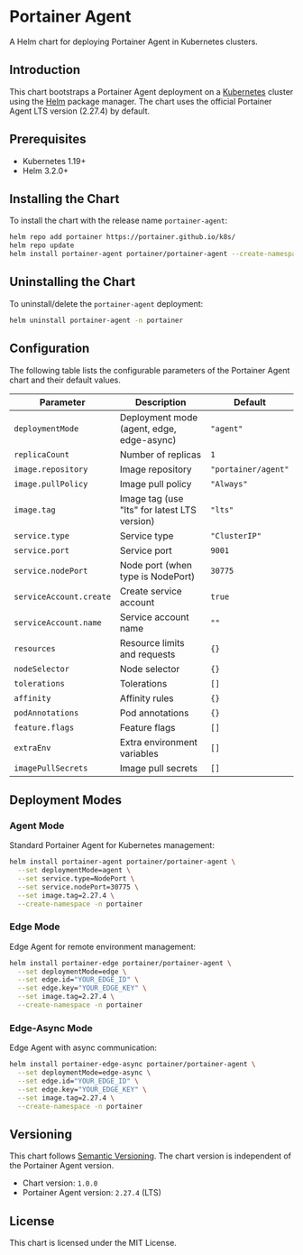 # Portainer Agent

A Helm chart for deploying Portainer Agent in Kubernetes clusters.

## Introduction

This chart bootstraps a Portainer Agent deployment on a [Kubernetes](http://kubernetes.io) cluster using the [Helm](https://helm.sh) package manager. The chart uses the official Portainer Agent LTS version (2.27.4) by default.

## Prerequisites

- Kubernetes 1.19+
- Helm 3.2.0+

## Installing the Chart

To install the chart with the release name `portainer-agent`:

```bash
helm repo add portainer https://portainer.github.io/k8s/
helm repo update
helm install portainer-agent portainer/portainer-agent --create-namespace -n portainer
```

## Uninstalling the Chart

To uninstall/delete the `portainer-agent` deployment:

```bash
helm uninstall portainer-agent -n portainer
```

## Configuration

The following table lists the configurable parameters of the Portainer Agent chart and their default values.

| Parameter | Description | Default |
|-----------|-------------|---------|
| `deploymentMode` | Deployment mode (agent, edge, edge-async) | `"agent"` |
| `replicaCount` | Number of replicas | `1` |
| `image.repository` | Image repository | `"portainer/agent"` |
| `image.pullPolicy` | Image pull policy | `"Always"` |
| `image.tag` | Image tag (use "lts" for latest LTS version) | `"lts"` |
| `service.type` | Service type | `"ClusterIP"` |
| `service.port` | Service port | `9001` |
| `service.nodePort` | Node port (when type is NodePort) | `30775` |
| `serviceAccount.create` | Create service account | `true` |
| `serviceAccount.name` | Service account name | `""` |
| `resources` | Resource limits and requests | `{}` |
| `nodeSelector` | Node selector | `{}` |
| `tolerations` | Tolerations | `[]` |
| `affinity` | Affinity rules | `{}` |
| `podAnnotations` | Pod annotations | `{}` |
| `feature.flags` | Feature flags | `[]` |
| `extraEnv` | Extra environment variables | `[]` |
| `imagePullSecrets` | Image pull secrets | `[]` |

## Deployment Modes

### Agent Mode

Standard Portainer Agent for Kubernetes management:

```bash
helm install portainer-agent portainer/portainer-agent \
  --set deploymentMode=agent \
  --set service.type=NodePort \
  --set service.nodePort=30775 \
  --set image.tag=2.27.4 \
  --create-namespace -n portainer
```

### Edge Mode

Edge Agent for remote environment management:

```bash
helm install portainer-edge portainer/portainer-agent \
  --set deploymentMode=edge \
  --set edge.id="YOUR_EDGE_ID" \
  --set edge.key="YOUR_EDGE_KEY" \
  --set image.tag=2.27.4 \
  --create-namespace -n portainer
```

### Edge-Async Mode

Edge Agent with async communication:

```bash
helm install portainer-edge-async portainer/portainer-agent \
  --set deploymentMode=edge-async \
  --set edge.id="YOUR_EDGE_ID" \
  --set edge.key="YOUR_EDGE_KEY" \
  --set image.tag=2.27.4 \
  --create-namespace -n portainer
```

## Versioning

This chart follows [Semantic Versioning](https://semver.org/). The chart version is independent of the Portainer Agent version.

- Chart version: `1.0.0`
- Portainer Agent version: `2.27.4` (LTS)

## License

This chart is licensed under the MIT License. 